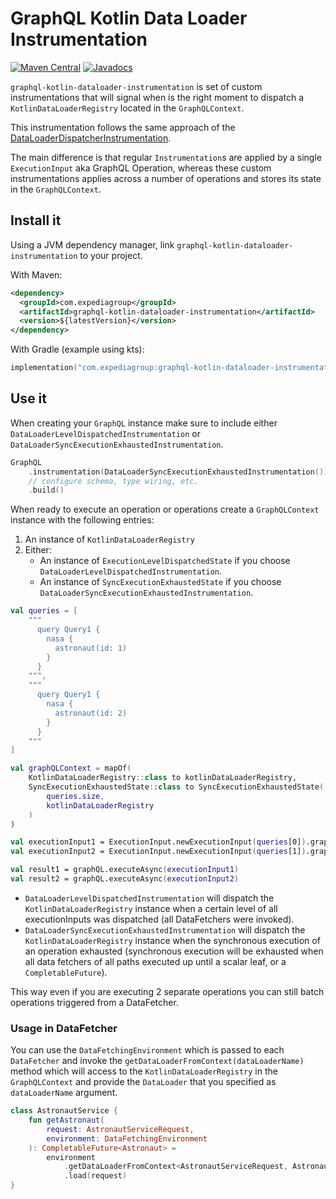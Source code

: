 # GraphQL Kotlin Data Loader Instrumentation
[![Maven Central](https://img.shields.io/maven-central/v/com.expediagroup/graphql-kotlin-transaction-batcher-instrumentation.svg?label=Maven%20Central)](https://search.maven.org/search?q=g:%22com.expediagroup%22%20AND%20a:%22graphql-kotlin-transaction-batcher-instrumentation%22)
[![Javadocs](https://img.shields.io/maven-central/v/com.expediagroup/graphql-kotlin-transaction-batcher-instrumentation.svg?label=javadoc&colorB=brightgreen)](https://www.javadoc.io/doc/com.expediagroup/graphql-kotlin-transaction-batcher-instrumentation)

`graphql-kotlin-dataloader-instrumentation` is set of custom instrumentations that will signal when is the right moment
to dispatch a `KotlinDataLoaderRegistry` located in the `GraphQLContext`.

This instrumentation follows the same approach of the [DataLoaderDispatcherInstrumentation](https://github.com/graphql-java/graphql-java/blob/master/src/main/java/graphql/execution/instrumentation/dataloader/DataLoaderDispatcherInstrumentation.java).

The main difference is that regular `Instrumentation`s are applied by a single `ExecutionInput` aka GraphQL Operation,
whereas these custom instrumentations applies across a number of operations and stores its state in the `GraphQLContext`.

## Install it

Using a JVM dependency manager, link `graphql-kotlin-dataloader-instrumentation` to your project.

With Maven:

```xml
<dependency>
  <groupId>com.expediagroup</groupId>
  <artifactId>graphql-kotlin-dataloader-instrumentation</artifactId>
  <version>${latestVersion}</version>
</dependency>
```

With Gradle (example using kts):

```kotlin
implementation("com.expediagroup:graphql-kotlin-dataloader-instrumentation:$latestVersion")
```

## Use it

When creating your `GraphQL` instance make sure to include either
`DataLoaderLevelDispatchedInstrumentation` or `DataLoaderSyncExecutionExhaustedInstrumentation`.

```kotlin
GraphQL
    .instrumentation(DataLoaderSyncExecutionExhaustedInstrumentation())
    // configure schema, type wiring, etc.
    .build()
```

When ready to execute an operation or operations create a `GraphQLContext` instance with the following entries:
1. An instance of `KotlinDataLoaderRegistry`
2. Either:
    - An instance of `ExecutionLevelDispatchedState` if you choose `DataLoaderLevelDispatchedInstrumentation`.
    - An instance of `SyncExecutionExhaustedState` if you choose `DataLoaderSyncExecutionExhaustedInstrumentation`.


```kotlin
val queries = [
    """
      query Query1 {
        nasa {
          astronaut(id: 1)
        }
      }
    """,
    """
      query Query1 {
        nasa {
          astronaut(id: 2)
        }
      }
    """
]

val graphQLContext = mapOf(
    KotlinDataLoaderRegistry::class to kotlinDataLoaderRegistry,
    SyncExecutionExhaustedState::class to SyncExecutionExhaustedState(
        queries.size,
        kotlinDataLoaderRegistry
    )
)

val executionInput1 = ExecutionInput.newExecutionInput(queries[0]).graphQLContext(graphQLContext).build()
val executionInput2 = ExecutionInput.newExecutionInput(queries[1]).graphQLContext(graphQLContext).build()

val result1 = graphQL.executeAsync(executionInput1)
val result2 = graphQL.executeAsync(executionInput2)
```

- `DataLoaderLevelDispatchedInstrumentation` will dispatch the `KotlinDataLoaderRegistry` instance when
  a certain level of all executionInputs was dispatched (all DataFetchers were invoked).
- `DataLoaderSyncExecutionExhaustedInstrumentation` will dispatch the `KotlinDataLoaderRegistry` instance when
  the synchronous execution of an operation exhausted (synchronous execution will be exhausted when all data fetchers
  of all paths executed up until a scalar leaf, or a `CompletableFuture`).

This way even if you are executing 2 separate operations you can still batch operations triggered from a DataFetcher.

### Usage in DataFetcher

You can use the `DataFetchingEnvironment` which is passed to each
`DataFetcher` and invoke the `getDataLoaderFromContext(dataLoaderName)` method which will access to the `KotlinDataLoaderRegistry`
in the `GraphQLContext` and provide the `DataLoader` that you specified as `dataLoaderName` argument.

```kotlin
class AstronautService {
    fun getAstronaut(
        request: AstronautServiceRequest,
        environment: DataFetchingEnvironment
    ): CompletableFuture<Astronaut> =
        environment
            .getDataLoaderFromContext<AstronautServiceRequest, Astronaut>("AstronautDataLoader")
            .load(request)
}
```



